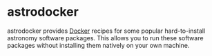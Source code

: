 # astrodocker

astrodocker provides [Docker](https://www.docker.com/) recipes for some 
popular hard-to-install astronomy software packages. This allows you to run 
these software packages without installing them natively on your own machine. 

